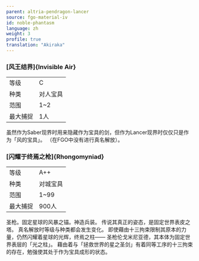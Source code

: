```yaml
---
parent: altria-pendragon-lancer
source: fgo-material-iv
id: noble-phantasm
language: zh
weight: 3
profile: true
translation: "Akiraka"
---
```


### [风王结界]{Invisible Air}

<table>
  <tr><td>等级</td><td>C</td></tr>
  <tr><td>种类</td><td>对人宝具</td></tr>
  <tr><td>范围</td><td>1~2</td></tr>
  <tr><td>最大捕捉</td><td>1人</td></tr>
</table>

虽然作为Saber现界时用来隐藏作为宝具的剑，但作为Lancer现界时仅仅只是作为「风的宝具」。
（在FGO中没有进行真名解放）。

### [闪耀于终焉之枪]{Rhongomyniad}

<table>
  <tr><td>等级</td><td>A++</td></tr>
  <tr><td>种类</td><td>对城宝具</td></tr>
  <tr><td>范围</td><td>1~99</td></tr>
  <tr><td>最大捕捉</td><td>900人</td></tr>
</table>

圣枪。固定星球的风暴之锚。神造兵装。
传说其真正的姿态，是固定世界表皮之塔。
真名解放时等级与种类都会发生变化。
即使藉由十三拘束限制其原本的力量，仍然闪耀着星球的光辉，终焉之柱——
圣枪伦戈米尼亚德，其本体为固定世界表层的「光之柱」。
藉由着与「拯救世界的星之圣剑」有着同等工序的十三拘束的存在，勉强使其处于作为宝具成形的状态。
